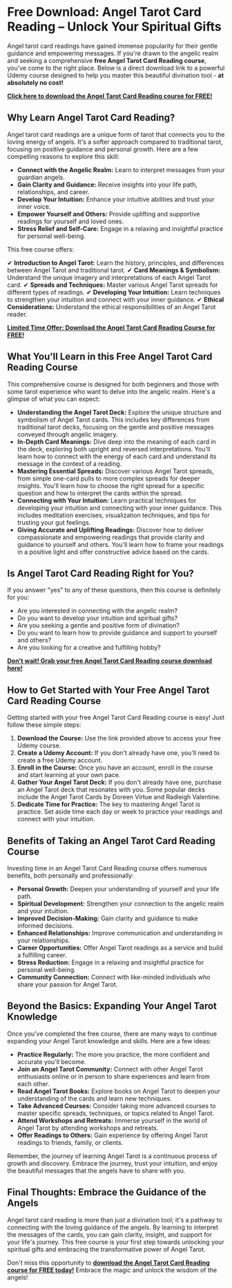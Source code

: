 # Free Download: Angel Tarot Card Reading – Unlock Your Spiritual Gifts

Angel tarot card readings have gained immense popularity for their gentle guidance and empowering messages. If you're drawn to the angelic realm and seeking a comprehensive **free Angel Tarot Card Reading course**, you've come to the right place. Below is a direct download link to a powerful Udemy course designed to help you master this beautiful divination tool - **at absolutely no cost!**

[**Click here to download the Angel Tarot Card Reading course for FREE!**](https://udemywork.com/angel-tarot-card-reading)

## Why Learn Angel Tarot Card Reading?

Angel tarot card readings are a unique form of tarot that connects you to the loving energy of angels. It's a softer approach compared to traditional tarot, focusing on positive guidance and personal growth. Here are a few compelling reasons to explore this skill:

*   **Connect with the Angelic Realm:** Learn to interpret messages from your guardian angels.
*   **Gain Clarity and Guidance:** Receive insights into your life path, relationships, and career.
*   **Develop Your Intuition:** Enhance your intuitive abilities and trust your inner voice.
*   **Empower Yourself and Others:** Provide uplifting and supportive readings for yourself and loved ones.
*   **Stress Relief and Self-Care:** Engage in a relaxing and insightful practice for personal well-being.

This free course offers:

✔ **Introduction to Angel Tarot:** Learn the history, principles, and differences between Angel Tarot and traditional tarot.
✔ **Card Meanings & Symbolism:** Understand the unique imagery and interpretations of each Angel Tarot card.
✔ **Spreads and Techniques:** Master various Angel Tarot spreads for different types of readings.
✔ **Developing Your Intuition:** Learn techniques to strengthen your intuition and connect with your inner guidance.
✔ **Ethical Considerations:** Understand the ethical responsibilities of an Angel Tarot reader.

[**Limited Time Offer: Download the Angel Tarot Card Reading Course for FREE!**](https://udemywork.com/angel-tarot-card-reading)

## What You'll Learn in this Free Angel Tarot Card Reading Course

This comprehensive course is designed for both beginners and those with some tarot experience who want to delve into the angelic realm. Here's a glimpse of what you can expect:

*   **Understanding the Angel Tarot Deck:** Explore the unique structure and symbolism of Angel Tarot cards. This includes key differences from traditional tarot decks, focusing on the gentle and positive messages conveyed through angelic imagery.
*   **In-Depth Card Meanings:** Dive deep into the meaning of each card in the deck, exploring both upright and reversed interpretations. You'll learn how to connect with the energy of each card and understand its message in the context of a reading.
*   **Mastering Essential Spreads:** Discover various Angel Tarot spreads, from simple one-card pulls to more complex spreads for deeper insights. You'll learn how to choose the right spread for a specific question and how to interpret the cards within the spread.
*   **Connecting with Your Intuition:** Learn practical techniques for developing your intuition and connecting with your inner guidance. This includes meditation exercises, visualization techniques, and tips for trusting your gut feelings.
*   **Giving Accurate and Uplifting Readings:** Discover how to deliver compassionate and empowering readings that provide clarity and guidance to yourself and others. You'll learn how to frame your readings in a positive light and offer constructive advice based on the cards.

## Is Angel Tarot Card Reading Right for You?

If you answer "yes" to any of these questions, then this course is definitely for you:

*   Are you interested in connecting with the angelic realm?
*   Do you want to develop your intuition and spiritual gifts?
*   Are you seeking a gentle and positive form of divination?
*   Do you want to learn how to provide guidance and support to yourself and others?
*   Are you looking for a creative and fulfilling hobby?

[**Don't wait! Grab your free Angel Tarot Card Reading course download here!**](https://udemywork.com/angel-tarot-card-reading)

## How to Get Started with Your Free Angel Tarot Card Reading Course

Getting started with your free Angel Tarot Card Reading course is easy! Just follow these simple steps:

1.  **Download the Course:** Use the link provided above to access your free Udemy course.
2.  **Create a Udemy Account:** If you don't already have one, you'll need to create a free Udemy account.
3.  **Enroll in the Course:** Once you have an account, enroll in the course and start learning at your own pace.
4.  **Gather Your Angel Tarot Deck:** If you don't already have one, purchase an Angel Tarot deck that resonates with you. Some popular decks include the Angel Tarot Cards by Doreen Virtue and Radleigh Valentine.
5.  **Dedicate Time for Practice:** The key to mastering Angel Tarot is practice. Set aside time each day or week to practice your readings and connect with your intuition.

## Benefits of Taking an Angel Tarot Card Reading Course

Investing time in an Angel Tarot Card Reading course offers numerous benefits, both personally and professionally:

*   **Personal Growth:** Deepen your understanding of yourself and your life path.
*   **Spiritual Development:** Strengthen your connection to the angelic realm and your intuition.
*   **Improved Decision-Making:** Gain clarity and guidance to make informed decisions.
*   **Enhanced Relationships:** Improve communication and understanding in your relationships.
*   **Career Opportunities:** Offer Angel Tarot readings as a service and build a fulfilling career.
*   **Stress Reduction:** Engage in a relaxing and insightful practice for personal well-being.
*   **Community Connection:** Connect with like-minded individuals who share your passion for Angel Tarot.

## Beyond the Basics: Expanding Your Angel Tarot Knowledge

Once you've completed the free course, there are many ways to continue expanding your Angel Tarot knowledge and skills. Here are a few ideas:

*   **Practice Regularly:** The more you practice, the more confident and accurate you'll become.
*   **Join an Angel Tarot Community:** Connect with other Angel Tarot enthusiasts online or in person to share experiences and learn from each other.
*   **Read Angel Tarot Books:** Explore books on Angel Tarot to deepen your understanding of the cards and learn new techniques.
*   **Take Advanced Courses:** Consider taking more advanced courses to master specific spreads, techniques, or topics related to Angel Tarot.
*   **Attend Workshops and Retreats:** Immerse yourself in the world of Angel Tarot by attending workshops and retreats.
*   **Offer Readings to Others:** Gain experience by offering Angel Tarot readings to friends, family, or clients.

Remember, the journey of learning Angel Tarot is a continuous process of growth and discovery. Embrace the journey, trust your intuition, and enjoy the beautiful messages that the angels have to share with you.

## Final Thoughts: Embrace the Guidance of the Angels

Angel tarot card reading is more than just a divination tool; it's a pathway to connecting with the loving guidance of the angels. By learning to interpret the messages of the cards, you can gain clarity, insight, and support for your life's journey. This free course is your first step towards unlocking your spiritual gifts and embracing the transformative power of Angel Tarot.

Don't miss this opportunity to **[download the Angel Tarot Card Reading course for FREE today!](https://udemywork.com/angel-tarot-card-reading)** Embrace the magic and unlock the wisdom of the angels!
